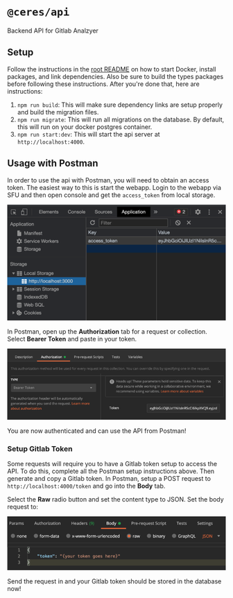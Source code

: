 # `@ceres/api`

Backend API for Gitlab Analzyer

## Setup

Follow the instructions in the [root README](../../README.md) on how to start Docker, install packages, and link
dependencies. Also be sure to build the types packages before following these instructions. After you're done that, here
are instructions:

1. `npm run build`: This will make sure dependency links are setup properly and build the migration files.
2. `npm run migrate`: This will run all migrations on the database. By default, this will run on your docker postgres
   container.
3. `npm run start:dev`: This will start the api server at `http://localhost:4000`.

## Usage with Postman

In order to use the api with Postman, you will need to obtain an access token. The easiest way to this is start the
webapp. Login to the webapp via SFU and then open console and get the `access_token` from local storage.

![img.png](docs/local-storage-token.png)

In Postman, open up the **Authorization** tab for a request or collection. Select **Bearer Token** and paste in your
token.

![postman authorization setup](docs/postman-authorization.png)

You are now authenticated and can use the API from Postman!

### Setup Gitlab Token

Some requests will require you to have a Gitlab token setup to access the API. To do this, complete all the Postman
setup instructions above. Then generate and copy a Gitlab token. In Postman, setup a POST request
to `http://localhost:4000/token` and go into the **Body** tab.

Select the **Raw** radio button and set the content type to JSON. Set the body request to:

![postman gitlab token body](docs/gitlab-token-request-body.png)

Send the request in and your Gitlab token should be stored in the database now!
